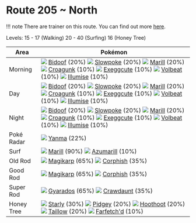 # Route 205 ~ North

!!! note
    There are trainer on this route. You can find out more [here](/trainer_changes/route_205__north/).

Levels: 15 - 17 (Walking) 20 - 40 (Surfing) 16 (Honey Tree)

Area       | Pokémon
---        | ---
Morning    | ![][399]  [Bidoof] (20%) ![][079]  [Slowpoke] (20%) ![][183]  [Marill] (20%)  ![][453]  [Croagunk] (10%) ![][102]  [Exeggcute] (10%) ![][313]  [Volbeat] (10%)  ![][314]  [Illumise] (10%)
Day        | ![][399]  [Bidoof] (20%) ![][079]  [Slowpoke] (20%) ![][183]  [Marill] (20%)  ![][453]  [Croagunk] (10%) ![][102]  [Exeggcute] (10%) ![][313]  [Volbeat] (10%)  ![][314]  [Illumise] (10%)
Night      | ![][399]  [Bidoof] (20%) ![][079]  [Slowpoke] (20%) ![][183]  [Marill] (20%)  ![][453]  [Croagunk] (10%) ![][102]  [Exeggcute] (10%) ![][313]  [Volbeat] (10%)  ![][314]  [Illumise] (10%)
Poké Radar | ![][193]  [Yanma] (22%)
Surf       | ![][183]  [Marill] (90%) ![][184]  [Azumarill] (10%)
Old Rod    | ![][129]  [Magikarp] (65%) ![][341]  [Corphish] (35%)
Good Rod   | ![][129]  [Magikarp] (65%) ![][341]  [Corphish] (35%)
Super Rod  | ![][130]  [Gyarados] (65%) ![][342]  [Crawdaunt] (35%)
Honey Tree | ![][396]  [Starly] (30%) ![][016]  [Pidgey] (20%) ![][163]  [Hoothoot] (20%)  ![][276]  [Taillow] (20%) ![][083]  [Farfetch'd] (10%)


[Pidgey]: /pokemon_changes/016/
[Slowpoke]: /pokemon_changes/079/
[Farfetch'd]: /pokemon_changes/083/
[Exeggcute]: /pokemon_changes/102/
[Magikarp]: /pokemon_changes/129/
[Gyarados]: /pokemon_changes/130/
[Hoothoot]: /pokemon_changes/163/
[Marill]: /pokemon_changes/183/
[Azumarill]: /pokemon_changes/184/
[Yanma]: /pokemon_changes/193/
[Taillow]: /pokemon_changes/276/
[Volbeat]: /pokemon_changes/313/
[Illumise]: /pokemon_changes/314/
[Corphish]: /pokemon_changes/341/
[Crawdaunt]: /pokemon_changes/342/
[Starly]: /pokemon_changes/396/
[Bidoof]: /pokemon_changes/399/
[Croagunk]: /pokemon_changes/453/
[016]: /img/pokemon/016.png
[079]: /img/pokemon/079.png
[083]: /img/pokemon/083.png
[102]: /img/pokemon/102.png
[129]: /img/pokemon/129.png
[130]: /img/pokemon/130.png
[163]: /img/pokemon/163.png
[183]: /img/pokemon/183.png
[184]: /img/pokemon/184.png
[193]: /img/pokemon/193.png
[276]: /img/pokemon/276.png
[313]: /img/pokemon/313.png
[314]: /img/pokemon/314.png
[341]: /img/pokemon/341.png
[342]: /img/pokemon/342.png
[396]: /img/pokemon/396.png
[399]: /img/pokemon/399.png
[453]: /img/pokemon/453.png
